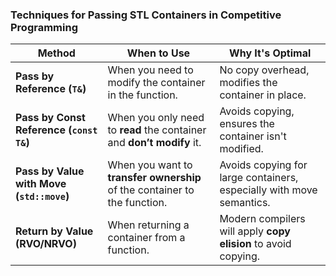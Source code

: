 ### Techniques for Passing STL Containers in Competitive Programming

| **Method**                          | **When to Use**                                                                 | **Why It's Optimal**                                         |
|-------------------------------------|--------------------------------------------------------------------------------|-------------------------------------------------------------|
| **Pass by Reference (`T&`)**        | When you need to modify the container in the function.                          | No copy overhead, modifies the container in place.          |
| **Pass by Const Reference (`const T&`)** | When you only need to **read** the container and **don’t modify** it.          | Avoids copying, ensures the container isn't modified.       |
| **Pass by Value with Move (`std::move`)** | When you want to **transfer ownership** of the container to the function.      | Avoids copying for large containers, especially with move semantics. |
| **Return by Value (RVO/NRVO)**      | When returning a container from a function.                                     | Modern compilers will apply **copy elision** to avoid copying. |
